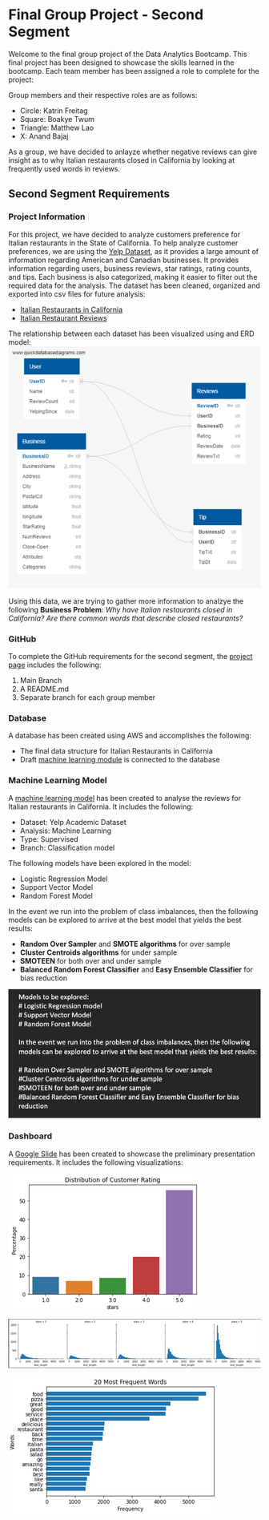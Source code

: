 # Final Group Project - Second Segment

Welcome to the final group project of the Data Analytics Bootcamp. This final project has been designed to showcase the skills learned in the bootcamp.
Each team member has been assigned a role to complete for the project: 

Group members and their respective roles are as follows:
- Circle: Katrin Freitag
- Square: Boakye Twum
- Triangle: Matthew Lao
- X: Anand Bajaj

As a group, we have decided to anlayze whether negative reviews can give insight as to why Italian restaurants closed in California by looking at frequently used words in reviews.  

## Second Segment Requirements

### Project Information 
For this project, we have decided to analyze customers preference for Italian restaurants in the State of California. To help analyze customer preferences, we are using the [Yelp Dataset](https://www.yelp.com/dataset/), as it provides a large amount of information regarding American and Canadian businesses. It provides information regarding users, business reviews, star ratings, rating counts, and tips. Each business is also categorized, making it easier to filter out the required data for the analysis. The dataset has been cleaned, organized and exported into csv files for future analysis:

- [Italian Restaurants in California](resources/yelp_business_dataset_italian_restaurant_clean.csv)
- [Italian Restaurant Reviews](resources/yelp_reviews_Italian_Restaurant_cleanimport.csv)

The relationship between each dataset has been visualized using and ERD model:
![ERD](Sample%20Data/Yelp_ERD.png)

Using this data, we are trying to gather more information to analzye the following **Business Problem**: 
*Why have Italian restaurants closed in California? Are there common words that describe closed restaurants?*

### GitHub 
To complete the GitHub requirements for the second segment, the [project page](https://github.com/KF59874/final_group_project) includes the following: 
1. Main Branch
2. A README.md
3. Separate branch for each group member

### Database
A database has been created using AWS and accomplishes the following:
- The final data structure for Italian Restaurants in California
- Draft [machine learning module](Machine_learning.png) is connected to the database

### Machine Learning Model
A [machine learning model](https://drive.google.com/file/d/1_wmv60re-pS7dPL-D9dmgqGSHH5POJXZ/view?usp=sharing) has been created to analyse the reviews for Italian restaurants in California. It includes the following:

- Dataset: Yelp Academic Dataset
- Analysis: Machine Learning
- Type: Supervised
- Branch: Classification model


The following models have been explored in the model:
- Logistic Regression Model
- Support Vector Model
- Random Forest Model

In the event we run into the problem of class imbalances, then the following models can be explored to arrive at the best model that yields the best results:

- **Random Over Sampler** and **SMOTE algorithms** for over sample
- **Cluster Centroids algorithms** for under sample
- **SMOTEEN** for both over and under sample
- **Balanced Random Forest Classifier** and **Easy Ensemble Classifier** for bias reduction

![Models](Models.png)

### Dashboard 
A [Google Slide](https://docs.google.com/presentation/d/1H_uyNrVu5GQB9j9eYNoXr4UrZ_MOYtHKkx7B3Pkjguo/edit?usp=sharing) has been created to showcase the preliminary presentation requirements. It includes the following visualizations: 

![Star rating distribution](images/stardistribution.png)

![Text length distribution](images/textlength.png)

![20 frequently used words](images/commonwords.png)
